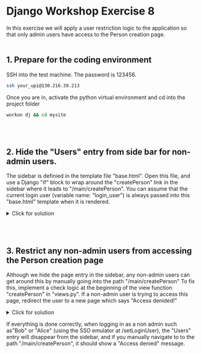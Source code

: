 # Django Workshop Exercise 8

In this exercise we will apply a user restriction logic to the application so that only admin users have access to the Person creation page.
<br/><br/>
## 1. Prepare for the coding environment  

SSH into the test machine. The password is 123456.
```sh
ssh your_upi@130.216.39.213
```
Once you are in, activate the python virtual environment and cd into the project folder
```sh
workon dj && cd mysite
```
<br/><br/>
## 2. Hide the "Users" entry from side bar for non-admin users.
The sidebar is definied in the template file "base.html".  Open this file, and use a Django "if" block  to wrap around the "createPerson" link in the sidebar where it leads to "/main/createPerson". You can assume that the current login user (variable name: "login_user") is always passed into this "base.html" template when it is rendered.

<details>
  <summary>Click for solution</summary>
  
```sh
 <div class="sidenav">
        <a href="/main">Home</a>
        <a href="/main/createList">Create</a>
        <!-- ToDo: only show the link if the current login user is an admin  -->
        {% if login_user.isAdmin %}
                <a href="/main/createPerson">Users</a>
        {% endif %}
</div>
```
</details>

<br/><br/>
## 3. Restrict any non-admin users from accessing the Person creation page
Although we hide the page entry in the sidebar, any non-admin users can get around this by manually going into the path "/main/createPerson" To fix this, implement a check logic at the beginning of the view function "createPerson" in "views.py".  If a non-admin user is trying to access this page, redirect the user to a new page which says "Access denided!" 

<details>
  <summary>Click for solution</summary>
  
```sh
#ToDo: check if the login user is admin, if not redirect to an anter page which says "Access denied!"
if not login_user.isAdmin:
    return HttpResponse("<h1>Access denied!</h1>")
```
</details>

If everything is done correctly, when logging in as a non admin such as"Bob" or "Alice" (using the SSO emulator at /setLoginUser), the "Users" entry will disappear from the sidebar, and if you manually navigate to to the path "/main/createPerson", it should show a "Access denied" message.




